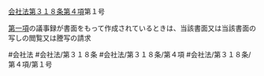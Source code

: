 [会社法第３１８条第４項](会社法＿＿＿＿第３１８条第４項)第１号

[第一項](会社法＿＿＿＿第３１８条第１項)の議事録が書面をもって作成されているときは、当該書面又は当該書面の写しの閲覧又は謄写の請求


#会社法
#会社法/第３１８条
#会社法/第３１８条/第４項
#会社法/第３１８条/第４項/第１号
